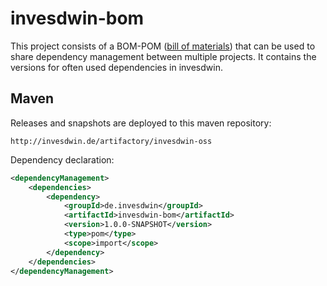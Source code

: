 # invesdwin-bom

This project consists of a BOM-POM ([bill of materials](https://maven.apache.org/guides/introduction/introduction-to-dependency-mechanism.html)) that can be used to share dependency management between multiple projects. It contains the versions for often used dependencies in invesdwin.

## Maven

Releases and snapshots are deployed to this maven repository:
```
http://invesdwin.de/artifactory/invesdwin-oss
```

Dependency declaration:
```xml
<dependencyManagement>
	<dependencies>
		<dependency>
			<groupId>de.invesdwin</groupId>
			<artifactId>invesdwin-bom</artifactId>
			<version>1.0.0-SNAPSHOT</version>
			<type>pom</type>
			<scope>import</scope>
		</dependency>
	</dependencies>
</dependencyManagement>
```
